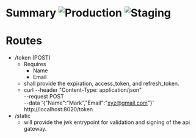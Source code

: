 # Summary ![Production](https://github.com/navalta3030/go-jwt-generator/workflows/Production/badge.svg?branch=master) ![Staging](https://github.com/navalta3030/go-jwt-generator/workflows/Staging/badge.svg)

# Routes
  - /token (POST)
    - Requires
      - Name
      - Email
    - shall provide the expiration, access_token, and refresh_token.
    - curl --header "Content-Type: application/json" \
        --request POST \
        --data '{"Name":"Mark","Email":"xyz@gmail.com"}' \
        http://localhost:8020/token
  - /static
    - will provide the jwk entrypoint for validation and signing of the api gateway.
